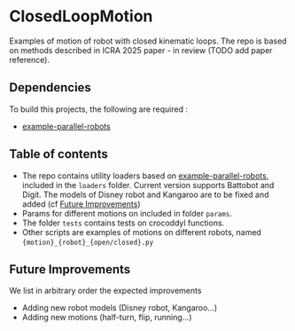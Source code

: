 # ClosedLoopMotion
Examples of motion of robot with closed kinematic loops.
The repo is based on methods described in ICRA 2025 paper - in review (TODO add paper reference).

## Dependencies
To build this projects, the following are required :
* [example-parallel-robots](https://github.com/Gepetto/example-parallel-robots)

## Table of contents 
* The repo contains utility loaders based on [example-parallel-robots](https://github.com/Gepetto/example-parallel-robots), included in the `loaders` folder. Current version supports Battobot and Digit. The models of Disney robot and Kangaroo are to be fixed and added (cf [Future Improvements](#future-improvements))
* Params for different motions on included in folder `params`.
* The folder `tests` contains tests on crocoddyl functions.
* Other scripts are examples of motions on different robots, named `{motion}_{robot}_{open/closed}.py`


## Future Improvements
We list in arbitrary order the expected improvements
* Adding new robot models (Disney robot, Kangaroo...)
* Adding new motions (half-turn, flip, running...)